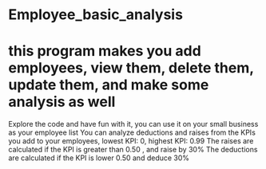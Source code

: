 # Employee_basic_analysis
# this program makes you add employees, view them, delete them, update them, and make some analysis as well

Explore the code and have fun with it, you can use it on your small business as your employee list 
You can analyze deductions and raises from the KPIs you add to your employees, lowest KPI: 0, highest KPI: 0.99
The raises are calculated if the KPI is greater than 0.50 , and raise by 30%
The deductions are calculated if the KPI is lower 0.50 and deduce 30%
